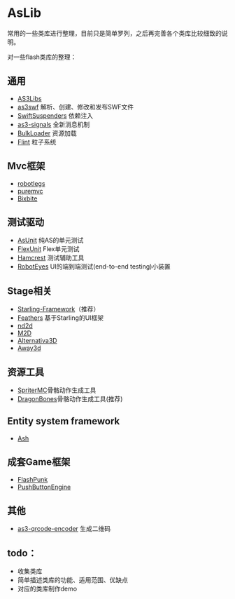 AsLib
=====
常用的一些类库进行整理，目前只是简单罗列，之后再完善各个类库比较细致的说明。


对一些flash类库的整理：

通用
-----

- [AS3Libs](https://github.com/gskinner/AS3Libs)
- [as3swf](https://github.com/claus/as3swf) 解析、创建、修改和发布SWF文件
- [SwiftSuspenders](https://github.com/tschneidereit/SwiftSuspenders) 依赖注入
- [as3-signals](https://github.com/robertpenner/as3-signals) 全新消息机制
- [BulkLoader](https://github.com/arthur-debert/BulkLoader) 资源加载
- [Flint](https://github.com/richardlord/Flint) 粒子系统


Mvc框架
-----
- [robotlegs](https://github.com/robotlegs/robotlegs-framework)
- [puremvc](http://puremvc.github.com/)
- [Bixbite](https://github.com/devu/Bixbite)

测试驱动
-----
- [AsUnit](https://github.com/patternpark/asunit) 纯AS的单元测试
- [FlexUnit](https://github.com/flexunit/flexunit) Flex单元测试
- [Hamcrest](https://github.com/drewbourne/hamcrest-as3) 测试辅助工具
- [RobotEyes](https://github.com/Stray/RobotEyes) UI的端到端测试(end-to-end testing)小装置

Stage相关
---

- [Starling-Framework](https://github.com/PrimaryFeather/Starling-Framework)（推荐）
- [Feathers](https://github.com/joshtynjala/feathers) 基于Starling的UI框架
- [nd2d](https://github.com/nulldesign/nd2d)
- [M2D](https://github.com/egreenfield/M2D)
- [Alternativa3D](https://github.com/AlternativaPlatform/Alternativa3D)
- [Away3d](https://github.com/away3d)

资源工具
---
- [SpriterMC](https://github.com/SammyJoeOsborne/SpriterMC)骨骼动作生成工具
- [DragonBones](https://github.com/DragonBones)骨骼动作生成工具(推荐)


Entity system framework
---
- [Ash](https://github.com/richardlord/Ash)

成套Game框架
---
- [FlashPunk](https://github.com/ChevyRay/FlashPunk)
- [PushButtonEngine](https://github.com/PushButtonLabs/PushButtonEngine)

其他
---
- [as3-qrcode-encoder](https://github.com/jbpin/as3-qrcode-encoder) 生成二维码


todo：
---
- 收集类库
- 简单描述类库的功能、适用范围、优缺点
- 对应的类库制作demo